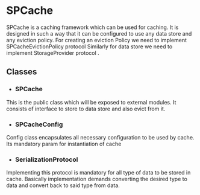 # SPCache
SPCache is a caching framework which can be used for caching. It is designed in such a way that it can be configured to use any data store and any eviction policy. For creating an eviction Policy we need to implement SPCacheEvictionPolicy protocol
Similarly for data store we need to implement StorageProvider protocol .

## Classes
- ### SPCache 
This is the public class which will be exposed to external modules. It consists of interface to store to data store and also evict from it.
- ### SPCacheConfig 
Config class encapsulates all necessary configuration to be used by cache. Its mandatory param for instantiation of cache
- ### SerializationProtocol 
Implementing this protocol is mandatory for all type of data to be stored in cache. Basically implementation demands converting the desired type to data and convert back to said type from data.
